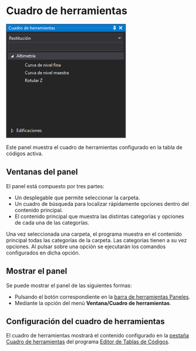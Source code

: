 # Cuadro de herramientas

![Panel Cuadro de herramientas](../../../.gitbook/assets/panelcuadroherramientas.png)

Este panel muestra el cuadro de herramientas configurado en la tabla de códigos activa.

## Ventanas del panel

El panel está compuesto por tres partes:

* Un desplegable que permite seleccionar la carpeta.
* Un cuadro de búsqueda para localizar rápidamente opciones dentro del contenido principal.
* El contenido principal que muestra las distintas categorías y opciones de cada una de las categorías.

Una vez seleccionada una carpeta, el programa muestra en el contenido principal todas las categorías de la carpeta. Las categorías tienen a su vez opciones. Al pulsar sobre una opción se ejecutarán los comandos configurados en dicha opción.

## Mostrar el panel

Se puede mostrar el panel de las siguientes formas:

* Pulsando el botón correspondiente en la [barra de herramientas Paneles](../barras-de-herramientas/paneles.md).
* Mediante la opción del menú **Ventana/Cuadro de herramientas**.

## Configuración del cuadro de herramientas

El cuadro de herramientas mostrará el contenido configurado en la [pestaña Cuadro de herramientas](/digi3d-net/referencia/editor-de-tablas-de-codigos/pestanas/cuadro-de-herramientas.md) del programa [Editor de Tablas de Códigos](../editor-de-tablas-de-codigos/).
